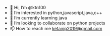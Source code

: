 - 👋 Hi, I’m @ktn100
- 👀 I’m interested in python,javascript,java,c++
- 🌱 I’m currently learning java
- 💞️ I’m looking to collaborate on python projects
- 📫 How to reach me ketanjp2019@gmail.com

<!---
ktn100/ktn100 is a ✨ special ✨ repository because its `README.md` (this file) appears on your GitHub profile.
You can click the Preview link to take a look at your changes.
--->
